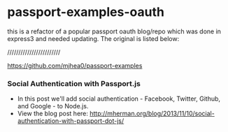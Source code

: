 
# passport-examples-oauth

this is a refactor of a popular passport oauth blog/repo which was done in express3 and needed updating. The original is listed below:

////////////////////////

https://github.com/mjhea0/passport-examples

### Social Authentication with Passport.js

- In this post we'll add social authentication - Facebook, Twitter, Github, and Google - to Node.js. 
- View the blog post here: http://mherman.org/blog/2013/11/10/social-authentication-with-passport-dot-js/




